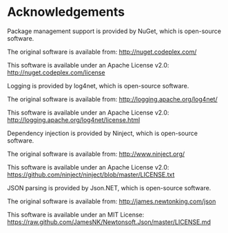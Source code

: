 # Acknowledgements
Package management support is provided by NuGet, which is open-source software.

The original software is available from:
  http://nuget.codeplex.com/

This software is available under an Apache License v2.0:
  http://nuget.codeplex.com/license

Logging is provided by log4net, which is open-source software.

The original software is available from:
  http://logging.apache.org/log4net/

This software is available under an Apache License v2.0:
  http://logging.apache.org/log4net/license.html

Dependency injection is provided by Ninject, which is open-source software.

The original software is available from:
  http://www.ninject.org/

This software is available under an Apache License v2.0:
  https://github.com/ninject/ninject/blob/master/LICENSE.txt
  
JSON parsing is provided by Json.NET, which is open-source software.

The original software is available from:
  http://james.newtonking.com/json
  
This software is available under an MIT License:
  https://raw.github.com/JamesNK/Newtonsoft.Json/master/LICENSE.md
